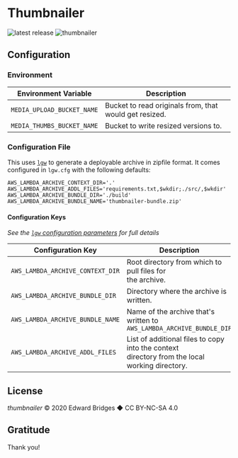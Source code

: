 # Thumbnailer

![latest release](https://img.shields.io/github/v/release/ebridges/thumbnailer?sort=semver&style=social)
![thumbnailer](https://github.com/ebridges/thumbnailer/workflows/thumbnailer-release/badge.svg)

## Configuration

### Environment

| Environment Variable       | Description                                            |
|----------------------------|--------------------------------------------------------|
| `MEDIA_UPLOAD_BUCKET_NAME` | Bucket to read originals from, that would get resized. |
| `MEDIA_THUMBS_BUCKET_NAME` | Bucket to write resized versions to.                   |

### Configuration File

This uses [`lgw`](https://github.com/ebridges/lgw) to generate a deployable archive in zipfile format.  It comes configured in `lgw.cfg` with the following defaults:

```
AWS_LAMBDA_ARCHIVE_CONTEXT_DIR='.'
AWS_LAMBDA_ARCHIVE_ADDL_FILES='requirements.txt,$wkdir;./src/,$wkdir'
AWS_LAMBDA_ARCHIVE_BUNDLE_DIR='./build'
AWS_LAMBDA_ARCHIVE_BUNDLE_NAME='thumbnailer-bundle.zip'
```

#### Configuration Keys

_See the [`lgw` configuration parameters](https://github.com/ebridges/lgw#configuration-parameters) for full details_

| Configuration Key                | Description                                              |
|----------------------------------|----------------------------------------------------------|
| `AWS_LAMBDA_ARCHIVE_CONTEXT_DIR` | Root directory from which to pull files for<br> the archive. |
| `AWS_LAMBDA_ARCHIVE_BUNDLE_DIR`  | Directory where the archive is written.                  |
| `AWS_LAMBDA_ARCHIVE_BUNDLE_NAME` | Name of the archive that's written to <br>`AWS_LAMBDA_ARCHIVE_BUNDLE_DIR` |
| `AWS_LAMBDA_ARCHIVE_ADDL_FILES`  | List of additional files to copy into the context<br>directory from the local working directory. |

## License

_thumbnailer_ &copy; 2020 Edward Bridges &#9670; CC BY-NC-SA 4.0

## Gratitude

Thank you!
